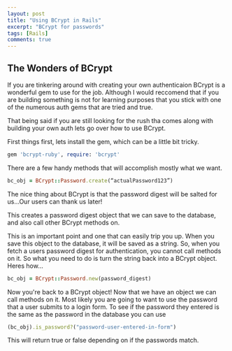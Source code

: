 ```yaml
---
layout: post
title: "Using BCrypt in Rails"
excerpt: "BCrypt for passwords"
tags: [Rails]
comments: true
---
```


## The Wonders of BCrypt ##

If you are tinkering around with creating your own authenticaion BCrypt is a wonderful gem to use for the job. Although I would reccomend that if you are building something is not for learning purposes that you stick with one of the numerous auth gems that are tried and true.

That being said if you are still looking for the rush tha comes along with building your own auth lets go over how to use BCrypt.

First things first, lets install the gem, which can be a little bit tricky.

```ruby
gem 'bcrypt-ruby', require: 'bcrypt'
```

There are a few handy methods that will accomplish mostly what we want.

```ruby
bc_obj = BCrypt::Password.create(“actualPassword123”)
```

The nice thing about BCrypt is that the password digest will be salted for us...Our users can thank us later!

This creates a password digest object that we can save to the database, and also call other BCrypt methods on.

This is an important point and one that can easily trip you up. When you save this object to the database, it will be saved as a string. So, when you fetch a users password digest for authentication, you cannot call methods on it. So what you need to do is turn the string back into a BCrypt object. Heres how...

```ruby
bc_obj = BCrypt::Password.new(password_digest)
```

Now you're back to a BCrypt object! Now that we have an object we can call methods on it. Most likely you are going to want to use the password that a user submits to a login form. To see if the password they entered is the same as the password in the database you can use 

```ruby
(bc_obj).is_password?("password-user-entered-in-form")
```

This will return true or false depending on if the passwords match.
